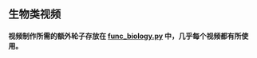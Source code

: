 ## 生物类视频  
#### 视频制作所需的额外轮子存放在 [func_biology.py](https://github.com/Gillott/My_manimCE/blob/main/My_vedios/biology/func_biology.py) 中，几乎每个视频都有所使用。  
